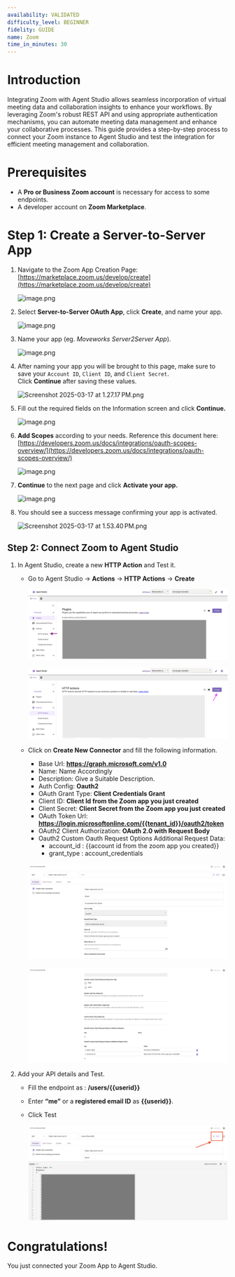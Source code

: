 ```yaml
---
availability: VALIDATED
difficulty_level: BEGINNER
fidelity: GUIDE
name: Zoom
time_in_minutes: 30
---
```


# **Introduction**

Integrating Zoom with Agent Studio allows seamless incorporation of virtual meeting data and collaboration insights to enhance your workflows. By leveraging Zoom's robust REST API and using appropriate authentication mechanisms, you can automate meeting data management and enhance your collaborative processes. This guide provides a step-by-step process to connect your Zoom instance to Agent Studio and test the integration for efficient meeting management and collaboration.

# **Prerequisites**

- A **Pro or Business Zoom account** is necessary for access to some endpoints.
- A developer account on **Zoom Marketplace**.

# **Step 1: Create a Server-to-Server App**

1. Navigate to the Zoom App Creation Page: [https://marketplace.zoom.us/develop/create](https://marketplace.zoom.us/develop/create)
    
    ![image.png](Zoom%201b5588d8909f80eab403e031bd13a14e/image.png)
    
2. Select **Server-to-Server OAuth App**, click **Create**, and name your app.
    
    ![image.png](Zoom%201b5588d8909f80eab403e031bd13a14e/image%201.png)
    
3. Name your app (eg. *Moveworks Server2Server App*).
    
    ![image.png](Zoom%201b5588d8909f80eab403e031bd13a14e/image%202.png)
    
4. After naming your app you will be brought to this page, make sure to save your `Account ID`, `Client ID`, and `Client Secret`. Click **Continue** after saving these values.
    
    ![Screenshot 2025-03-17 at 1.27.17 PM.png](Zoom%201b5588d8909f80eab403e031bd13a14e/Screenshot_2025-03-17_at_1.27.17_PM.png)
    
5. Fill out the required fields on the Information screen and click **Continue.**
    
    ![image.png](Zoom%201b5588d8909f80eab403e031bd13a14e/image%203.png)
    
6. **Add Scopes** according to your needs. Reference this document here: [https://developers.zoom.us/docs/integrations/oauth-scopes-overview/](https://developers.zoom.us/docs/integrations/oauth-scopes-overview/)
    
    ![image.png](Zoom%201b5588d8909f80eab403e031bd13a14e/image%204.png)
    
7. **Continue** to the next page and click **Activate your app.**
    
    ![image.png](Zoom%201b5588d8909f80eab403e031bd13a14e/image%205.png)
    
8. You should see a success message confirming your app is activated.
    
    ![Screenshot 2025-03-17 at 1.53.40 PM.png](Zoom%201b5588d8909f80eab403e031bd13a14e/Screenshot_2025-03-17_at_1.53.40_PM.png)
    
## Step 2: Connect Zoom to Agent Studio

1. In Agent Studio, create a new **HTTP Action** and Test it.
   - Go to Agent Studio -> **Actions** -> **HTTP Actions** -> **Create**

      ![Untitled](Zoom%201b5588d8909f80eab403e031bd13a14e/Pasted%20Graphic.png)

      ![Untitled](Zoom%201b5588d8909f80eab403e031bd13a14e/Pasted%20Graphic%201.png)
   
   - Click on **Create New Connector** and fill the following information.
        - Base Url: **https://graph.microsoft.com/v1.0**
        - Name: Name Accordingly
        - Description: Give a Suitable Description.
        - Auth Config: **Oauth2**
        - OAuth Grant Type: **Client Credentials Grant**
        - Client ID: **Client Id from the Zoom app you just created**
        - Client Secret: **Client Secret from the Zoom app you just created**
        - OAuth Token Url: **https://login.microsoftonline.com/{{tenant_id}}/oauth2/token**
        - OAuth2 Client Authorization: **OAuth 2.0 with Request Body**
        - Oauth2 Custom Oauth Request Options Additional Request Data:
            - account_id : {{account id from the zoom app you created}}
            - grant_type : account_credentials
  
        ![Untitled](Zoom%201b5588d8909f80eab403e031bd13a14e/as1.png)
   
        ![Untitled](Zoom%201b5588d8909f80eab403e031bd13a14e/as2.png)
   
2. Add your API details and Test.
    - Fill the endpoint as : **/users/{{userid}}**
    - Enter **“me”** or a **registered email ID** as **{{userid}}**.
    - Click Test
   
      ![Untitled](Zoom%201b5588d8909f80eab403e031bd13a14e/as3.png)

# Congratulations!

You just connected your Zoom App to Agent Studio.
